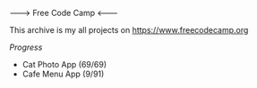 ---> Free Code Camp <---

This archive is my all projects on https://www.freecodecamp.org

*Progress*

- Cat Photo App (69/69)
- Cafe Menu App (9/91)